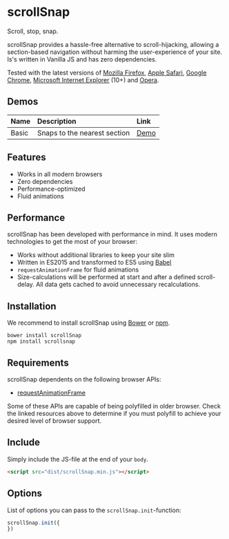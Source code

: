 # scrollSnap

Scroll, stop, snap.

scrollSnap provides a hassle-free alternative to scroll-hijacking, allowing a section-based navigation without harming the user-experience of your site. Is's written in Vanilla JS and has zero dependencies.

Tested with the latest versions of [Mozilla Firefox](https://www.mozilla.org/en-US/firefox/new/), [Apple Safari](https://www.apple.com/safari/), [Google Chrome](https://www.google.com/chrome/browser/), [Microsoft Internet Explorer](http://windows.microsoft.com/en-us/internet-explorer/download-ie) (10+) and [Opera](http://www.opera.com/).

## Demos

| Name | Description | Link |
|:-----------|:------------|:------------|
| Basic | Snaps to the nearest section | [Demo]() |

## Features

- Works in all modern browsers
- Zero dependencies
- Performance-optimized
- Fluid animations

## Performance

scrollSnap has been developed with performance in mind. It uses modern technologies to get the most of your browser:

- Works without additional libraries to keep your site slim
- Written in ES2015 and transformed to ES5 using [Babel](https://babeljs.io)
- `requestAnimationFrame` for fluid animations
- Size-calculations will be performed at start and after a defined scroll-delay. All data gets cached to avoid unnecessary recalculations.

## Installation

We recommend to install scrollSnap using [Bower](http://bower.io/) or [npm](https://npmjs.com).

	bower install scrollSnap
	npm install scrollsnap
	
## Requirements

scrollSnap dependents on the following browser APIs:

- [requestAnimationFrame](http://caniuse.com/#feat=requestanimationframe)

Some of these APIs are capable of being polyfilled in older browser. Check the linked resources above to determine if you must polyfill to achieve your desired level of browser support.
	
## Include

Simply include the JS-file at the end of your `body`.

```html
<script src="dist/scrollSnap.min.js"></script>
```

## Options

List of options you can pass to the `scrollSnap.init`-function:

```js
scrollSnap.init({
})
```